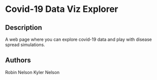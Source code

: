 # Covid-19 Data Viz Explorer

## Description
A web page where you can explore covid-19 data and play with disease spread simulations.

## Authors
Robin Nelson
Kyler Nelson